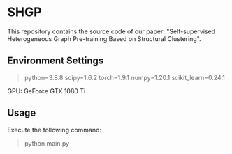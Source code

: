# SHGP
This repository contains the source code of our paper: "Self-supervised Heterogeneous Graph Pre-training Based on Structural Clustering".

## Environment Settings
> python=3.8.8
> scipy=1.6.2
> torch=1.9.1
> numpy=1.20.1
> scikit_learn=0.24.1

GPU: GeForce GTX 1080 Ti

## Usage
Execute the following command:
> python main.py 
